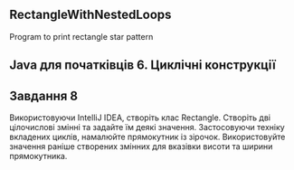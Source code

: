 ## RectangleWithNestedLoops
Program to print rectangle star pattern
## Java для початківців 6. Циклічні конструкції

## Завдання 8
Використовуючи IntelliJ IDEA, створіть клас Rectangle. Створіть дві цілочислові змінні та задайте їм деякі значення. Застосовуючи техніку вкладених циклів, намалюйте прямокутник із зірочок. Використовуйте значення раніше створених змінних для вказівки висоти та ширини прямокутника.

